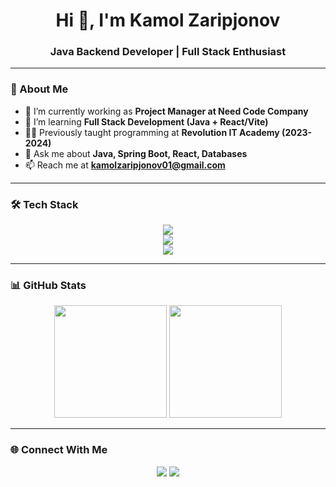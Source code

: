 <h1 align="center">Hi 👋, I'm Kamol Zaripjonov</h1>
<h3 align="center">Java Backend Developer | Full Stack Enthusiast</h3>

---

### 🚀 About Me
- 🔭 I’m currently working as **Project Manager at Need Code Company**
- 🌱 I’m learning **Full Stack Development (Java + React/Vite)**
- 👨‍🏫 Previously taught programming at **Revolution IT Academy (2023-2024)**
- 💬 Ask me about **Java, Spring Boot, React, Databases**
- 📫 Reach me at **kamolzaripjonov01@gmail.com**

---

### 🛠 Tech Stack

<p align="center">
  <img src="https://skillicons.dev/icons?i=java,spring,hibernate,maven,postgres,redis" /><br/>
  <img src="https://skillicons.dev/icons?i=html,css,js,react,vite,tailwind,bootstrap" /><br/>
  <img src="https://skillicons.dev/icons?i=git,github,linux,vscode,idea,postman" />
</p>

---

### 📊 GitHub Stats

<p align="center">
  <img src="https://github-readme-stats.vercel.app/api?username=kamolzaripjonov&show_icons=true&theme=tokyonight" height="180px"/>
  <img src="https://github-readme-stats.vercel.app/api/top-langs/?username=kamolzaripjonov&layout=compact&theme=tokyonight" height="180px"/>
</p>

---

### 🌐 Connect With Me
<p align="center">
  <a href="https://t.me/kamolzaripjonov"><img src="https://skillicons.dev/icons?i=telegram" /></a>
  <a href="mailto:kamolzarifjonov777@gmail.com"><img src="https://skillicons.dev/icons?i=gmail" /></a>
</p>
